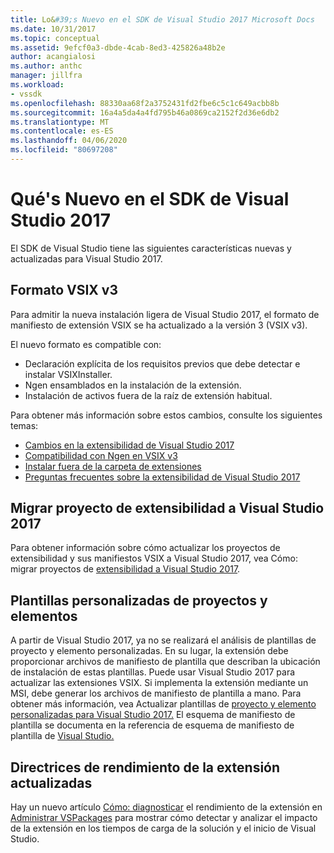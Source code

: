 ```yaml
---
title: Lo&#39;s Nuevo en el SDK de Visual Studio 2017 Microsoft Docs
ms.date: 10/31/2017
ms.topic: conceptual
ms.assetid: 9efcf0a3-dbde-4cab-8ed3-425826a48b2e
author: acangialosi
ms.author: anthc
manager: jillfra
ms.workload:
- vssdk
ms.openlocfilehash: 88330aa68f2a3752431fd2fbe6c5c1c649acbb8b
ms.sourcegitcommit: 16a4a5da4a4fd795b46a0869ca2152f2d36e6db2
ms.translationtype: MT
ms.contentlocale: es-ES
ms.lasthandoff: 04/06/2020
ms.locfileid: "80697208"
---
```

# <a name="what39s-new-in-the-visual-studio-2017-sdk"></a>Qué&#39;s Nuevo en el SDK de Visual Studio 2017

El SDK de Visual Studio tiene las siguientes características nuevas y actualizadas para Visual Studio 2017.

## <a name="vsix-v3-format"></a>Formato VSIX v3

Para admitir la nueva instalación ligera de Visual Studio 2017, el formato de manifiesto de extensión VSIX se ha actualizado a la versión 3 (VSIX v3).

El nuevo formato es compatible con:

* Declaración explícita de los requisitos previos que debe detectar e instalar VSIXInstaller.
* Ngen ensamblados en la instalación de la extensión.
* Instalación de activos fuera de la raíz de extensión habitual.

Para obtener más información sobre estos cambios, consulte los siguientes temas:

* [Cambios en la extensibilidad de Visual Studio 2017](breaking-changes-2017.md)
* [Compatibilidad con Ngen en VSIX v3](ngen-support.md)
* [Instalar fuera de la carpeta de extensiones](set-install-root.md)
* [Preguntas frecuentes sobre la extensibilidad de Visual Studio 2017](faq-2017.md)

## <a name="migrate-extensibility-project-to-visual-studio-2017"></a>Migrar proyecto de extensibilidad a Visual Studio 2017

Para obtener información sobre cómo actualizar los proyectos de extensibilidad y sus manifiestos VSIX a Visual Studio 2017, vea Cómo: migrar proyectos de [extensibilidad a Visual Studio 2017](how-to-migrate-extensibility-projects-to-visual-studio-2017.md).

## <a name="custom-project-and-item-templates"></a>Plantillas personalizadas de proyectos y elementos

A partir de Visual Studio 2017, ya no se realizará el análisis de plantillas de proyecto y elemento personalizadas. En su lugar, la extensión debe proporcionar archivos de manifiesto de plantilla que describan la ubicación de instalación de estas plantillas. Puede usar Visual Studio 2017 para actualizar las extensiones VSIX. Si implementa la extensión mediante un MSI, debe generar los archivos de manifiesto de plantilla a mano. Para obtener más información, vea Actualizar plantillas de [proyecto y elemento personalizadas para Visual Studio 2017.](../extensibility/upgrading-custom-project-and-item-templates-for-visual-studio-2017.md) El esquema de manifiesto de plantilla se documenta en la referencia de esquema de manifiesto de plantilla de [Visual Studio.](../extensibility/visual-studio-template-manifest-schema-reference.md)

## <a name="updated-extension-performance-guidelines"></a>Directrices de rendimiento de la extensión actualizadas

Hay un nuevo artículo [Cómo: diagnosticar](how-to-diagnose-extension-performance.md) el rendimiento de la extensión en [Administrar VSPackages](managing-vspackages.md) para mostrar cómo detectar y analizar el impacto de la extensión en los tiempos de carga de la solución y el inicio de Visual Studio.
